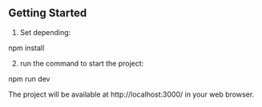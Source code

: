 ## Getting Started

1) Set depending:

npm install

2) run the command to start the project:

npm run dev

The project will be available at http://localhost:3000/ in your web browser.




